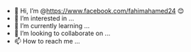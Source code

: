 - 👋 Hi, I’m @https://www.facebook.com/fahimahamed24 😊
- 👀 I’m interested in ...
- 🌱 I’m currently learning ...
- 💞️ I’m looking to collaborate on ...
- 📫 How to reach me ...

<!---
TheBwof/TheBwof is a ✨ special ✨ repository because its `README.md` (this file) appears on your GitHub profile.
You can click the Preview link to take a look at your changes.
--->
